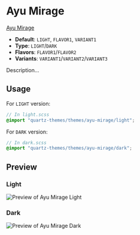 # Ayu Mirage

[Ayu Mirage](#)

- **Default**: `LIGHT`, `FLAVOR1`, `VARIANT1`
- **Type**: `LIGHT`/`DARK`
- **Flavors**: `FLAVOR1`/`FLAVOR2`
- **Variants**: `VARIANT1`/`VARIANT2`/`VARIANT3`

Description...

## Usage

For `LIGHT` version:

```scss
// In light.scss
@import "quartz-themes/themes/ayu-mirage/light";
```

For `DARK` version:

```scss
// In dark.scss
@import "quartz-themes/themes/ayu-mirage/dark";
```

## Preview

### Light

![Preview of Ayu Mirage Light](preview-light.png)

### Dark

![Preview of Ayu Mirage Dark](preview-dark.png)

